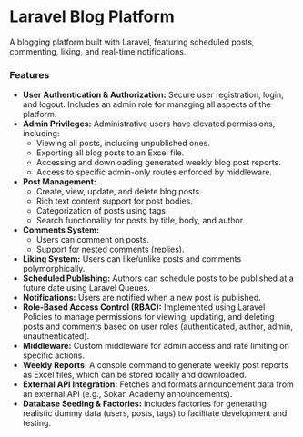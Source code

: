 # Laravel Blog Platform

A blogging platform built with Laravel, featuring scheduled posts, commenting, liking, and real-time notifications.

### Features

* **User Authentication & Authorization:** Secure user registration, login, and logout. Includes an admin role for managing all aspects of the platform.
* **Admin Privileges:** Administrative users have elevated permissions, including:
    * Viewing all posts, including unpublished ones.
    * Exporting all blog posts to an Excel file.
    * Accessing and downloading generated weekly blog post reports.
    * Access to specific admin-only routes enforced by middleware.
* **Post Management:**
    * Create, view, update, and delete blog posts.
    * Rich text content support for post bodies.
    * Categorization of posts using tags.
    * Search functionality for posts by title, body, and author.
* **Comments System:**
    * Users can comment on posts.
    * Support for nested comments (replies).
* **Liking System:** Users can like/unlike posts and comments polymorphically.
* **Scheduled Publishing:** Authors can schedule posts to be published at a future date using Laravel Queues.
* **Notifications:** Users are notified when a new post is published.
* **Role-Based Access Control (RBAC):** Implemented using Laravel Policies to manage permissions for viewing, updating, and deleting posts and comments based on user roles (authenticated, author, admin, unauthenticated).
* **Middleware:** Custom middleware for admin access and rate limiting on specific actions.
* **Weekly Reports:** A console command to generate weekly post reports as Excel files, which can be stored locally and downloaded.
* **External API Integration:** Fetches and formats announcement data from an external API (e.g., Sokan Academy announcements).
* **Database Seeding & Factories:** Includes factories for generating realistic dummy data (users, posts, tags) to facilitate development and testing.
